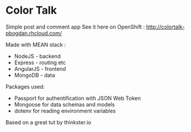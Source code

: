 # Color Talk
Simple post and comment app
See it here on OpenShift : http://colortalk-pbogdan.rhcloud.com/

Made with MEAN stack :
* NodeJS - backend
* Express - routing etc
* AngularJS - frontend
* MongoDB - data

Packages used: 
* Passport for authentification with JSON Web Token
* Mongoose for data schemas and models
* dotenv for reading environment variables

Based on a great tut by thinkster.io
